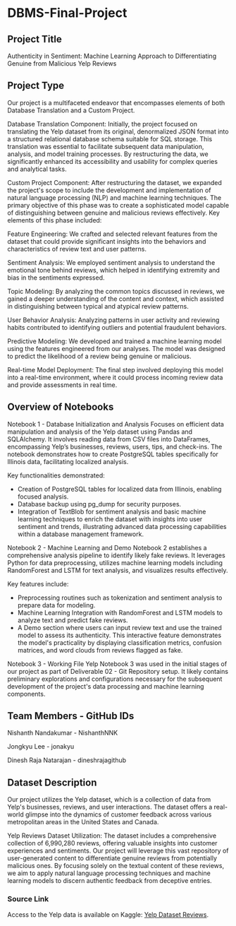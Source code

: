 # DBMS-Final-Project

## Project Title
Authenticity in Sentiment: Machine Learning Approach to Differentiating Genuine from Malicious Yelp Reviews

## Project Type
Our project is a multifaceted endeavor that encompasses elements of both Database Translation and a Custom Project.

Database Translation Component: Initially, the project focused on translating the Yelp dataset from its original, denormalized JSON format into a structured relational database schema suitable for SQL storage. This translation was essential to facilitate subsequent data manipulation, analysis, and model training processes. By restructuring the data, we significantly enhanced its accessibility and usability for complex queries and analytical tasks.

Custom Project Component: After restructuring the dataset, we expanded the project's scope to include the development and implementation of natural language processing (NLP) and machine learning techniques. The primary objective of this phase was to create a sophisticated model capable of distinguishing between genuine and malicious reviews effectively. Key elements of this phase included:

Feature Engineering: We crafted and selected relevant features from the dataset that could provide significant insights into the behaviors and characteristics of review text and user patterns.

Sentiment Analysis: We employed sentiment analysis to understand the emotional tone behind reviews, which helped in identifying extremity and bias in the sentiments expressed.

Topic Modeling: By analyzing the common topics discussed in reviews, we gained a deeper understanding of the content and context, which assisted in distinguishing between typical and atypical review patterns.

User Behavior Analysis: Analyzing patterns in user activity and reviewing habits contributed to identifying outliers and potential fraudulent behaviors.

Predictive Modeling: We developed and trained a machine learning model using the features engineered from our analyses. The model was designed to predict the likelihood of a review being genuine or malicious.

Real-time Model Deployment: The final step involved deploying this model into a real-time environment, where it could process incoming review data and provide assessments in real time.

## Overview of Notebooks

Notebook 1 - Database Initialization and Analysis
Focuses on efficient data manipulation and analysis of the Yelp dataset using Pandas and SQLAlchemy. It involves reading data from CSV files into DataFrames, encompassing Yelp’s businesses, reviews, users, tips, and check-ins. The notebook demonstrates how to create PostgreSQL tables specifically for Illinois data, facilitating localized analysis.

Key functionalities demonstrated:

- Creation of PostgreSQL tables for localized data from Illinois, enabling focused analysis.
- Database backup using pg_dump for security purposes.
- Integration of TextBlob for sentiment analysis and basic machine learning techniques to enrich the dataset with insights into user sentiment and trends, illustrating advanced data processing capabilities within a database management framework.

Notebook 2 - Machine Learning and Demo
Notebook 2 establishes a comprehensive analysis pipeline to identify likely fake reviews. It leverages Python for data preprocessing, utilizes machine learning models including RandomForest and LSTM for text analysis, and visualizes results effectively.

Key features include:

- Preprocessing routines such as tokenization and sentiment analysis to prepare data for modeling.
- Machine Learning Integration with RandomForest and LSTM models to analyze text and predict fake reviews.
- A Demo section where users can input review text and use the trained model to assess its authenticity. This interactive feature demonstrates the model's practicality by displaying classification metrics, confusion matrices, and word clouds from reviews flagged as fake.

Notebook 3 - Working File Yelp
Notebook 3 was used in the initial stages of our project as part of Deliverable 02 - Git Repository setup. It likely contains preliminary explorations and configurations necessary for the subsequent development of the project's data processing and machine learning components.

## Team Members - GitHub IDs
Nishanth Nandakumar - NishanthNNK

Jongkyu Lee -  jonakyu

Dinesh Raja Natarajan - dineshrajagithub

## Dataset Description

Our project utilizes the Yelp dataset, which is a collection of data from Yelp's businesses, reviews, and user interactions. The dataset offers a real-world glimpse into the dynamics of customer feedback across various metropolitan areas in the United States and Canada. 

Yelp Reviews Dataset Utilization:
The dataset includes a comprehensive collection of 6,990,280 reviews, offering valuable insights into customer experiences and sentiments. Our project will leverage this vast repository of user-generated content to differentiate genuine reviews from potentially malicious ones. By focusing solely on the textual content of these reviews, we aim to apply natural language processing techniques and machine learning models to discern authentic feedback from deceptive entries.

### Source Link
Access to the Yelp data is available on Kaggle: [Yelp Dataset Reviews](https://www.kaggle.com/datasets/yelp-dataset/yelp-dataset).
